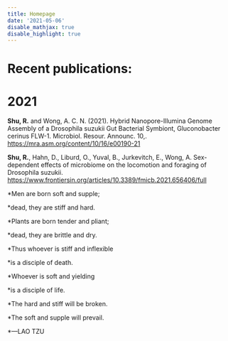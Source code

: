 ```yaml
---
title: Homepage
date: '2021-05-06'
disable_mathjax: true
disable_highlight: true
---
```



# Recent publications:

# 2021

**Shu, R.** and Wong, A. C. N. (2021). Hybrid Nanopore-Illumina Genome Assembly of a Drosophila suzukii Gut Bacterial Symbiont, Gluconobacter cerinus FLW-1. Microbiol. Resour. Announc. 10,. https://mra.asm.org/content/10/16/e00190-21 

**Shu, R.**, Hahn, D., Liburd, O., Yuval, B., Jurkevitch, E., Wong, A. Sex-dependent effects of microbiome on the locomotion and foraging of Drosophila suzukii. https://www.frontiersin.org/articles/10.3389/fmicb.2021.656406/full 



*Men are born soft and supple; 

*dead, they are stiff and hard.

*Plants are born tender and pliant;
 
*dead, they are brittle and dry.
 
*Thus whoever is stiff and inflexible
 
*is a disciple of death.
 
*Whoever is soft and yielding
 
*is a disciple of life.
 
*The hard and stiff will be broken.
 
*The soft and supple will prevail.
 
*—LAO TZU
